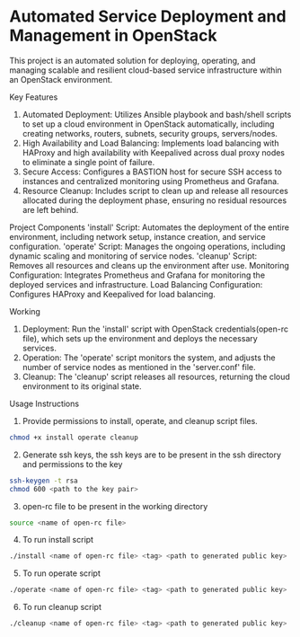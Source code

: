 # Automated Service Deployment and Management in OpenStack

This project is an automated solution for deploying, operating, and managing scalable and resilient cloud-based service infrastructure within an OpenStack environment.

Key Features
1. Automated Deployment: Utilizes Ansible playbook and bash/shell scripts to set up a cloud environment in OpenStack automatically, including creating networks, routers, subnets, security groups, servers/nodes.
2. High Availability and Load Balancing: Implements load balancing with HAProxy and high availability with Keepalived across dual proxy nodes to eliminate a single point of failure.
3. Secure Access: Configures a BASTION host for secure SSH access to instances and centralized monitoring using Prometheus and Grafana.
4. Resource Cleanup: Includes script to clean up and release all resources allocated during the deployment phase, ensuring no residual resources are left behind.

Project Components
'install' Script: Automates the deployment of the entire environment, including network setup, instance creation, and service configuration.
'operate' Script: Manages the ongoing operations, including dynamic scaling and monitoring of service nodes.
'cleanup' Script: Removes all resources and cleans up the environment after use.
Monitoring Configuration: Integrates Prometheus and Grafana for monitoring the deployed services and infrastructure.
Load Balancing Configuration: Configures HAProxy and Keepalived for load balancing.

Working  
1. Deployment: Run the 'install' script with OpenStack credentials(open-rc file), which sets up the environment and deploys the necessary services.
2. Operation: The 'operate' script monitors the system, and adjusts the number of service nodes as mentioned in the 'server.conf' file.
3. Cleanup: The 'cleanup' script releases all resources, returning the cloud environment to its original state.

Usage Instructions
1. Provide permissions to install, operate, and cleanup script files.
```bash
chmod +x install operate cleanup
```
2. Generate ssh keys, the ssh keys are to be present in the ssh directory and permissions to the key
```bash
ssh-keygen -t rsa 
chmod 600 <path to the key pair>
```
3. open-rc file to be present in the working directory
```bash
source <name of open-rc file>
```
4. To run install script
```bash
./install <name of open-rc file> <tag> <path to generated public key>
```
5. To run operate script
```bash
./operate <name of open-rc file> <tag> <path to generated public key>
```
6. To run cleanup script
```bash
./cleanup <name of open-rc file> <tag> <path to generated public key>
```
 






